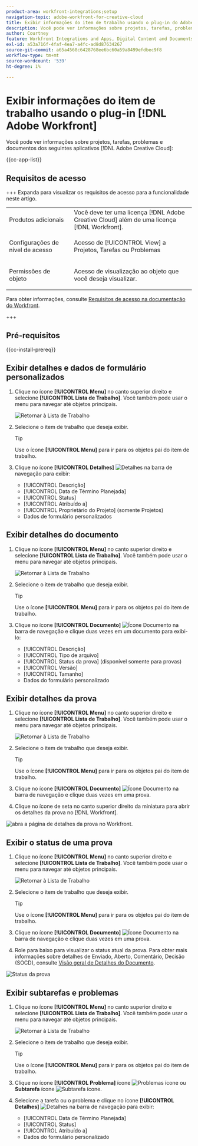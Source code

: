 ```yaml
---
product-area: workfront-integrations;setup
navigation-topic: adobe-workfront-for-creative-cloud
title: Exibir informações do item de trabalho usando o plug-in do Adobe Workfront
description: Você pode ver informações sobre projetos, tarefas, problemas e documentos de aplicativos do Adobe Creative Cloud.
author: Courtney
feature: Workfront Integrations and Apps, Digital Content and Documents
exl-id: a53a716f-4faf-4ea7-a4fc-ad8d87634267
source-git-commit: a65a4568c6428768ee6bc60a59a8499efdbec9f8
workflow-type: tm+mt
source-wordcount: '539'
ht-degree: 1%

---
```


# Exibir informações do item de trabalho usando o plug-in [!DNL Adobe Workfront]

Você pode ver informações sobre projetos, tarefas, problemas e documentos dos seguintes aplicativos [!DNL Adobe Creative Cloud]:

{{cc-app-list}}

## Requisitos de acesso

+++ Expanda para visualizar os requisitos de acesso para a funcionalidade neste artigo.

<table style="table-layout:auto"> 
 <col> 
 </col> 
 <col> 
 </col> 
 <tbody> 
  <!--<tr> 
   <td role="rowheader">[!DNL Adobe Workfront] package</td> 
   <td> <p>Any</p> </td> 
  </tr> 
  <tr data-mc-conditions=""> 
   <td role="rowheader">[!DNL Adobe Workfront] license</td> 
   <td> 
   <p>Standard</p>
   <p>Work or higher</p> </td> 
  </tr> -->
  <tr> 
   <td role="rowheader">Produtos adicionais</td> 
   <td>Você deve ter uma licença [!DNL Adobe Creative Cloud] além de uma licença [!DNL Workfront].</td> 
  </tr> 
  <tr> 
   <td role="rowheader">Configurações de nível de acesso</td> 
   <td> <p>Acesso de [!UICONTROL View] a Projetos, Tarefas ou Problemas</p>  </td> 
  </tr> 
  <tr> 
   <td role="rowheader">Permissões de objeto</td> 
   <td> <p>Acesso de visualização ao objeto que você deseja visualizar. </p></td> 
  </tr> 
 </tbody> 
</table>

Para obter informações, consulte [Requisitos de acesso na documentação do Workfront](/help/quicksilver/administration-and-setup/add-users/access-levels-and-object-permissions/access-level-requirements-in-documentation.md).

+++

## Pré-requisitos

{{cc-install-prereq}}

## Exibir detalhes e dados de formulário personalizados

1. Clique no ícone **[!UICONTROL Menu]** no canto superior direito e selecione **[!UICONTROL Lista de Trabalho]**. Você também pode usar o menu para navegar até objetos principais.

   ![Retornar à Lista de Trabalho](assets/go-back-to-work-list-350x314.png)

1. Selecione o item de trabalho que deseja exibir.

   >[!TIP]
   >
   >Use o ícone **[!UICONTROL Menu]** para ir para os objetos pai do item de trabalho.

1. Clique no ícone **[!UICONTROL Detalhes]** ![Detalhes](assets/details.png) na barra de navegação para exibir:

   * [!UICONTROL Descrição]
   * [!UICONTROL Data de Término Planejada]
   * [!UICONTROL Status]
   * [!UICONTROL Atribuído a]
   * [!UICONTROL Proprietário do Projeto] (somente Projetos)
   * Dados de formulário personalizados

## Exibir detalhes do documento

1. Clique no ícone **[!UICONTROL Menu]** no canto superior direito e selecione **[!UICONTROL Lista de Trabalho]**. Você também pode usar o menu para navegar até objetos principais.

   ![Retornar à Lista de Trabalho](assets/go-back-to-work-list-350x314.png)

1. Selecione o item de trabalho que deseja exibir.

   >[!TIP]
   >
   >Use o ícone **[!UICONTROL Menu]** para ir para os objetos pai do item de trabalho.

1. Clique no ícone **[!UICONTROL Documento]** ![Ícone Documento](assets/documents.png) na barra de navegação e clique duas vezes em um documento para exibi-lo:

   * [!UICONTROL Descrição]
   * [!UICONTROL Tipo de arquivo]
   * [!UICONTROL Status da prova] (disponível somente para provas)
   * [!UICONTROL Versão]
   * [!UICONTROL Tamanho]
   * Dados do formulário personalizado

## Exibir detalhes da prova

1. Clique no ícone **[!UICONTROL Menu]** no canto superior direito e selecione **[!UICONTROL Lista de Trabalho]**. Você também pode usar o menu para navegar até objetos principais.

   ![Retornar à Lista de Trabalho](assets/go-back-to-work-list-350x314.png)

1. Selecione o item de trabalho que deseja exibir.

   >[!TIP]
   >
   >Use o ícone **[!UICONTROL Menu]** para ir para os objetos pai do item de trabalho.

1. Clique no ícone **[!UICONTROL Documento]** ![Ícone Documento](assets/documents.png) na barra de navegação e clique duas vezes em uma prova.

1. Clique no ícone de seta no canto superior direito da miniatura para abrir os detalhes da prova no [!DNL Workfront].

![abra a página de detalhes da prova no Workfront.](assets/go-to-proof-details.png)

## Exibir o status de uma prova

1. Clique no ícone **[!UICONTROL Menu]** no canto superior direito e selecione **[!UICONTROL Lista de Trabalho]**. Você também pode usar o menu para navegar até objetos principais.

   ![Retornar à Lista de Trabalho](assets/go-back-to-work-list-350x314.png)

1. Selecione o item de trabalho que deseja exibir.

   >[!TIP]
   >
   >Use o ícone **[!UICONTROL Menu]** para ir para os objetos pai do item de trabalho.

1. Clique no ícone **[!UICONTROL Documento]** ![Ícone Documento](assets/documents.png) na barra de navegação e clique duas vezes em uma prova.

1. Role para baixo para visualizar o status atual da prova. Para obter mais informações sobre detalhes de Enviado, Aberto, Comentário, Decisão (SOCD), consulte [Visão geral de Detalhes do Documento](/help/quicksilver/documents/managing-documents/document-details-overview.md).

![Status da prova](assets/proof-status.png)

## Exibir subtarefas e problemas

1. Clique no ícone **[!UICONTROL Menu]** no canto superior direito e selecione **[!UICONTROL Lista de Trabalho]**. Você também pode usar o menu para navegar até objetos principais.

   ![Retornar à Lista de Trabalho](assets/go-back-to-work-list-350x314.png)

1. Selecione o item de trabalho que deseja exibir.

   >[!TIP]
   >
   >Use o ícone **[!UICONTROL Menu]** para ir para os objetos pai do item de trabalho.

1. Clique no ícone **[!UICONTROL Problema]** ícone ![Problemas ícone](assets/issues.png) ou **Subtarefa** ícone ![Subtarefa ícone](assets/subtasks.png).

1. Selecione a tarefa ou o problema e clique no ícone **[!UICONTROL Detalhes]** ![Detalhes](assets/details.png) na barra de navegação para exibir:

   * [!UICONTROL Data de Término Planejada]
   * [!UICONTROL Status]
   * [!UICONTROL Atribuído a]
   * Dados do formulário personalizado
